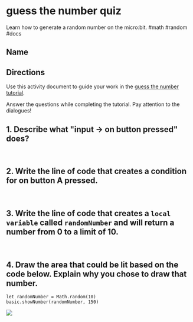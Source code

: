 # guess the number quiz 

Learn how to generate a random number on the micro:bit. #math #random #docs

## Name

## Directions

Use this activity document to guide your work in the [guess the number tutorial](/microbit/lessons/guess-the-number/activity).

Answer the questions while completing the tutorial. Pay attention to the dialogues!

## 1. Describe what "input -> on button pressed" does?

<br />

## 2. Write the line of code that creates a condition for on button A pressed.

<br />

## 3. Write the line of code that creates a `local variable` called `randomNumber` and will return a number from 0 to a limit of 10.

<br />

## 4. Draw the area that could be lit based on the code below. Explain why you chose to draw that number.

```blocks
let randomNumber = Math.random(10)
basic.showNumber(randomNumber, 150)
```

![](/static/mb/empty-microbit.png)

<br />

